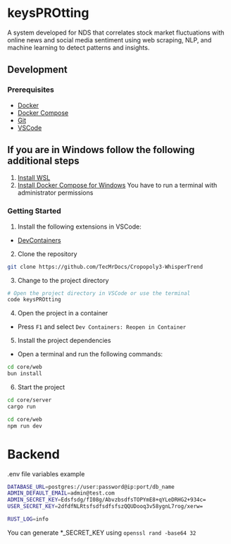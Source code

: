# keysPROtting
A system developed for NDS that correlates stock market fluctuations with online news and social media sentiment using web scraping, NLP, and machine learning to detect patterns and insights.

## Development

### Prerequisites

- [Docker](https://docs.docker.com/engine/install/)
- [Docker Compose](https://docs.docker.com/compose/install/)
- [Git](https://git-scm.com/downloads)
- [VSCode](https://code.visualstudio.com/download)

## If you are in Windows follow the following additional steps

1. [Install WSL](https://learn.microsoft.com/es-es/windows/wsl/install/)
2. [Install Docker Compose for Windows](https://www.ionos.com/digitalguide/server/configuration/install-docker-compose-on-windows/) You have to run a terminal with administrator permissions

### Getting Started

1. Install the following extensions in VSCode:

- [DevContainers](https://marketplace.visualstudio.com/items?itemName=ms-vscode-remote.remote-containers)

2. Clone the repository

```bash
git clone https://github.com/TecMrDocs/Cropopoly3-WhisperTrend
```

3. Change to the project directory

```bash
# Open the project directory in VSCode or use the terminal
code keysPROtting
```

4. Open the project in a container

- Press `F1` and select `Dev Containers: Reopen in Container`

5. Install the project dependencies

- Open a terminal and run the following commands:

```bash
cd core/web
bun install
```

6. Start the project

```bash
cd core/server
cargo run
```

```bash
cd core/web
npm run dev
```

# Backend
.env file variables example
```bash
DATABASE_URL=postgres://user:password@ip:port/db_name
ADMIN_DEFAULT_EMAIL=admin@test.com
ADMIN_SECRET_KEY=Edsfsdg/fI08g/AbvzbsdfsTOPYmE8+qYLeDRHG2+934c=
USER_SECRET_KEY=2dfdfNLRtsfsdfsdfsfszQQUDooq3v58ygnL7rog/xerw=

RUST_LOG=info
```
You can generate *_SECRET_KEY using `openssl rand -base64 32`